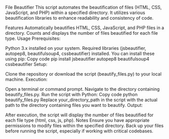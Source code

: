 File Beautifier
This script automates the beautification of files (HTML, CSS, JavaScript, and PHP) within a specified directory. It utilizes various beautification libraries to enhance readability and consistency of code.

Features
Automatically beautifies HTML, CSS, JavaScript, and PHP files in a directory.
Counts and displays the number of files beautified for each file type.
Usage
Prerequisites:

Python 3.x installed on your system.
Required libraries (jsbeautifier, autopep8, beautifulsoup4, cssbeautifier) installed. You can install these using pip:
Copy code
pip install jsbeautifier autopep8 beautifulsoup4 cssbeautifier
Setup:

Clone the repository or download the script (beautify_files.py) to your local machine.
Execution:

Open a terminal or command prompt.
Navigate to the directory containing beautify_files.py.
Run the script with Python:
Copy code
python beautify_files.py
Replace your_directory_path in the script with the actual path to the directory containing files you want to beautify.
Output:

After execution, the script will display the number of files beautified for each file type (html, css, js, php).
Notes
Ensure you have appropriate permissions to modify files within the specified directory.
Back up your files before running the script, especially if working with critical codebases.
